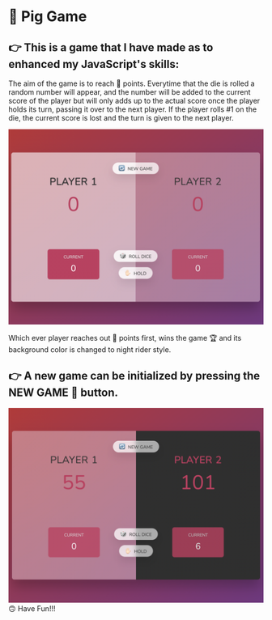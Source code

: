 # 🐽 Pig Game

## 👉 This is a game that I have made as to enhanced my JavaScript's skills:

The aim of the game is to reach 💯 points.
Everytime that the die is rolled a random number will appear, and the number will be added to the current score of the player but will only adds up to the actual score once the player holds its turn, passing it over to the next player. If the player rolls #1 on the die, the current score is lost and the turn is given to the next player.

![image](initial_status.png)

Which ever player reaches out 💯 points first, wins the game 🏆 and its background color is changed to night rider style.

## 👉 A new game can be initialized by pressing the NEW GAME 🔄 button.

![image](final_status.png)
🙃 Have Fun!!!
